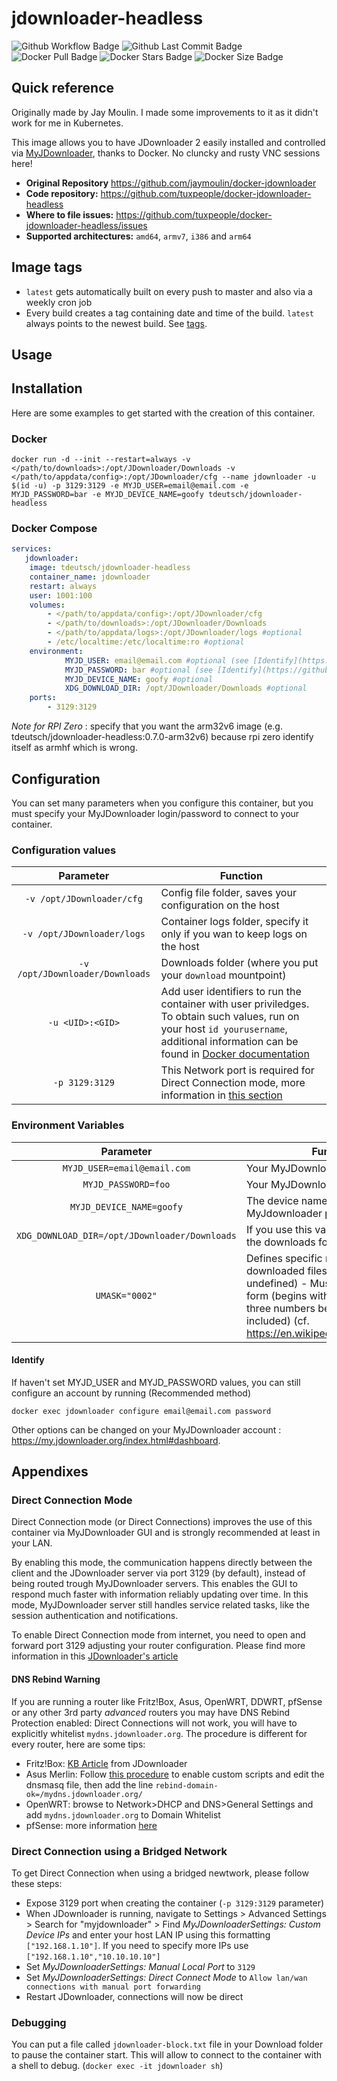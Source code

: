 # jdownloader-headless
![Github Workflow Badge](https://github.com/tuxpeople/docker-jdownloader-headless/actions/workflows/release.yml/badge.svg)
![Github Last Commit Badge](https://img.shields.io/github/last-commit/tuxpeople/docker-jdownloader-headless)
![Docker Pull Badge](https://img.shields.io/docker/pulls/tdeutsch/jdownloader-headless)
![Docker Stars Badge](https://img.shields.io/docker/stars/tdeutsch/jdownloader-headless)
![Docker Size Badge](https://img.shields.io/docker/image-size/tdeutsch/jdownloader-headless)

## Quick reference

Originally made by Jay Moulin. I made some improvements to it as it didn't work for me in Kubernetes.

This image allows you to have JDownloader 2 easily installed and controlled via [MyJDownloader](https://my.jdownloader.org/), thanks to Docker. No cluncky and rusty VNC sessions here!

* **Original Repository**
  https://github.com/jaymoulin/docker-jdownloader
* **Code repository:**
  https://github.com/tuxpeople/docker-jdownloader-headless
* **Where to file issues:**
  https://github.com/tuxpeople/docker-jdownloader-headless/issues
* **Supported architectures:**
  ```amd64```, ```armv7```, ```i386``` and ```arm64```

## Image tags
- ```latest``` gets automatically built on every push to master and also via a weekly cron job
- Every build creates a tag containing date and time of the build. ```latest``` always points to the newest build. See [tags](https://hub.docker.com/r/tdeutsch/jdownloader-headless/tags).

## Usage
Installation
---

Here are some examples to get started with the creation of this container.

### Docker
```
docker run -d --init --restart=always -v </path/to/downloads>:/opt/JDownloader/Downloads -v </path/to/appdata/config>:/opt/JDownloader/cfg --name jdownloader -u $(id -u) -p 3129:3129 -e MYJD_USER=email@email.com -e MYJD_PASSWORD=bar -e MYJD_DEVICE_NAME=goofy tdeutsch/jdownloader-headless
```
### Docker Compose
```yml
services:
   jdownloader:
    image: tdeutsch/jdownloader-headless
    container_name: jdownloader
    restart: always
    user: 1001:100
    volumes:
        - </path/to/appdata/config>:/opt/JDownloader/cfg
        - </path/to/downloads>:/opt/JDownloader/Downloads
        - </path/to/appdata/logs>:/opt/JDownloader/logs #optional
        - /etc/localtime:/etc/localtime:ro #optional
    environment: 
            MYJD_USER: email@email.com #optional (see [Identify](https://github.com/tuxpeople/docker-jdownloader-headless#identify))
            MYJD_PASSWORD: bar #optional (see [Identify](https://github.com/tuxpeople/docker-jdownloader-headless#identify))
            MYJD_DEVICE_NAME: goofy #optional
            XDG_DOWNLOAD_DIR: /opt/JDownloader/Downloads #optional
    ports:
        - 3129:3129 
```

*Note for RPI Zero* : specify that you want the arm32v6 image (e.g. tdeutsch/jdownloader-headless:0.7.0-arm32v6) because rpi zero identify itself as armhf which is wrong.

Configuration
---
You can set many parameters when you configure this container, but you must specify your MyJDownloader login/password to connect to your container.

### Configuration values 
| Parameter | Function |
| :----: | --- |
| `-v /opt/JDownloader/cfg`| Config file folder, saves your configuration on the host |
| `-v /opt/JDownloader/logs` | Container logs folder, specify it only if you wan to keep logs on the host |
| `-v /opt/JDownloader/Downloads` | Downloads folder (where you put your `download` mountpoint) | 
| `-u <UID>:<GID>` | Add user identifiers to run the container with user priviledges. To obtain such values, run on your host `id yourusername`, additional information can be found in [Docker documentation](https://docs.docker.com/engine/reference/commandline/exec/#options)
| `-p 3129:3129` | This Network port is required for Direct Connection mode, more information in [this section](https://github.com/tuxpeople/docker-jdownloader-headless#direct-connection) |

### Environment Variables
| Parameter | Function |
| :----: | --- |
| `MYJD_USER=email@email.com` | Your MyJDownloader user |
| `MYJD_PASSWORD=foo` | Your MyJDownloader password |
| `MYJD_DEVICE_NAME=goofy`| The device name that will appear on MyJdownloader portal |
| `XDG_DOWNLOAD_DIR=/opt/JDownloader/Downloads` | If you use this variable, set it as per the downloads folder volume! |
| `UMASK="0002"` | Defines specific rights for your downloaded files (default: undefined) - Must respect octal form (begins with 0 followed by three numbers between 0 and 7 included) (cf. https://en.wikipedia.org/wiki/Umask) |

#### Identify
If haven't set MYJD_USER and MYJD_PASSWORD values, you can still configure an account by running (Recommended method)

```
docker exec jdownloader configure email@email.com password
```

Other options can be changed on your MyJDownloader account : https://my.jdownloader.org/index.html#dashboard.

Appendixes
---

### Direct Connection Mode

Direct Connection mode (or Direct Connections) improves the use of this container via MyJDownloader GUI and is strongly recommended at least in your LAN.

By enabling this mode, the communication happens directly between the client and the JDownloader server via port 3129 (by default), instead of being routed trough MyJDownloader servers. This enables the GUI to respond much faster with information reliably updating over time.
In this mode, MyJDownloader server still handles service related tasks, like the session authentication and notifications.

To enable Direct Connection mode from internet, you need to open and forward port 3129 adjusting your router configuration. Please find more information in this [JDownloader's article](https://support.jdownloader.org/Knowledgebase/Article/View/33/0/myjdownloader-advanced-settings)

#### DNS Rebind Warning
If you are running a router like Fritz!Box, Asus, OpenWRT, DDWRT, pfSense or any other 3rd party *advanced* routers you may have DNS Rebind Protection enabled: Direct Connections will not work, you will have to explicitly whitelist `mydns.jdownloader.org`. The procedure is different for every router, here are some tips:

* Fritz!Box: [KB Article](https://support.jdownloader.org/Knowledgebase/Article/View/51) from JDownloader
* Asus Merlin: Follow [this procedure](https://github.com/RMerl/asuswrt-merlin.ng/wiki/Custom-domains-with-dnsmasq) to enable custom scripts and edit the dnsmasq file, then add the line `rebind-domain-ok=/mydns.jdownloader.org/`
* OpenWRT: browse to Network>DHCP and DNS>General Settings and add `mydns.jdownloader.org` to Domain Whitelist
* pfSense: more information [here](https://github.com/jaymoulin/docker-jdownloader/issues/61#issuecomment-607474205)



### Direct Connection using a Bridged Network

To get Direct Connection when using a bridged newtwork, please follow these steps:

* Expose 3129 port when creating the container (`-p 3129:3129` parameter)
* When JDownloader is running, navigate to Settings > Advanced Settings > Search for "myjdownloader" > Find *MyJDownloaderSettings: Custom Device IPs* and enter your host LAN IP using this formatting `["192.168.1.10"]`. If you need to specify more IPs use `["192.168.1.10","10.10.10.10"]`
* Set *MyJDownloaderSettings: Manual Local Port* to `3129`
* Set *MyJDownloaderSettings: Direct Connect Mode* to `Allow lan/wan connections with manual port forwarding`
* Restart JDownloader, connections will now be direct

### Debugging

You can put a file called `jdownloader-block.txt` file in your Download folder to pause the container start.
This will allow to connect to the container with a shell to debug. (`docker exec -it jdownloader sh`) 